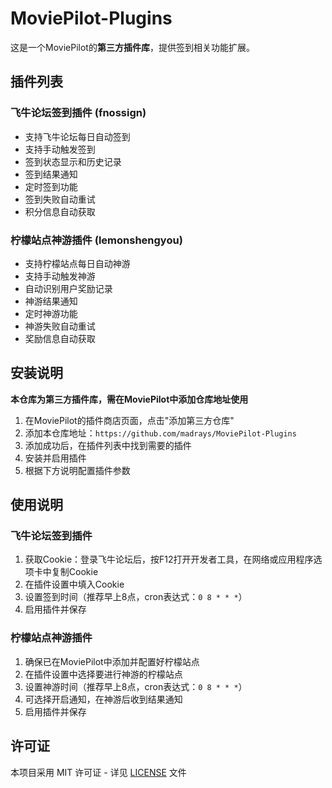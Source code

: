 # MoviePilot-Plugins

这是一个MoviePilot的**第三方插件库**，提供签到相关功能扩展。

## 插件列表

### 飞牛论坛签到插件 (fnossign)
- 支持飞牛论坛每日自动签到
- 支持手动触发签到 
- 签到状态显示和历史记录
- 签到结果通知
- 定时签到功能
- 签到失败自动重试
- 积分信息自动获取

### 柠檬站点神游插件 (lemonshengyou)
- 支持柠檬站点每日自动神游
- 支持手动触发神游
- 自动识别用户奖励记录
- 神游结果通知
- 定时神游功能
- 神游失败自动重试
- 奖励信息自动获取

## 安装说明

**本仓库为第三方插件库，需在MoviePilot中添加仓库地址使用**

1. 在MoviePilot的插件商店页面，点击"添加第三方仓库"
2. 添加本仓库地址：`https://github.com/madrays/MoviePilot-Plugins`
3. 添加成功后，在插件列表中找到需要的插件
4. 安装并启用插件
5. 根据下方说明配置插件参数

## 使用说明

### 飞牛论坛签到插件
1. 获取Cookie：登录飞牛论坛后，按F12打开开发者工具，在网络或应用程序选项卡中复制Cookie
2. 在插件设置中填入Cookie
3. 设置签到时间（推荐早上8点，cron表达式：`0 8 * * *`）
4. 启用插件并保存

### 柠檬站点神游插件
1. 确保已在MoviePilot中添加并配置好柠檬站点
2. 在插件设置中选择要进行神游的柠檬站点
3. 设置神游时间（推荐早上8点，cron表达式：`0 8 * * *`）
4. 可选择开启通知，在神游后收到结果通知
5. 启用插件并保存

## 许可证

本项目采用 MIT 许可证 - 详见 [LICENSE](LICENSE) 文件 